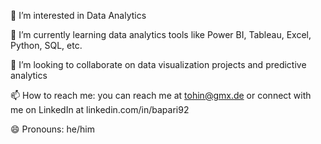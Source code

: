 👀 I’m interested in Data Analytics

🌱 I’m currently learning data analytics tools like Power BI, Tableau, Excel, Python, SQL, etc.

💞️ I’m looking to collaborate on data visualization projects and predictive analytics

📫 How to reach me: you can reach me at tohin@gmx.de or connect with me on LinkedIn at linkedin.com/in/bapari92

😄 Pronouns: he/him


